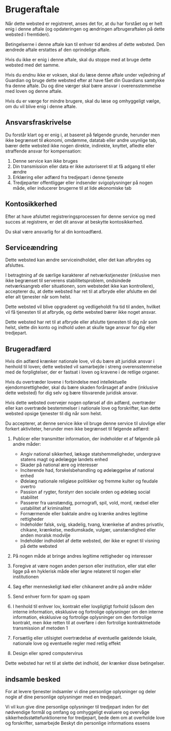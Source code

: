 # Brugeraftale

Når dette websted er registreret, anses det for, at du har forstået og er helt enig i denne aftale (og opdateringen og ændringen af ​​brugeraftalen på dette websted i fremtiden).

Betingelserne i denne aftale kan til enhver tid ændres af dette websted. Den ændrede aftale erstattes af den oprindelige aftale.

Hvis du ikke er enig i denne aftale, skal du stoppe med at bruge dette websted med det samme.

Hvis du endnu ikke er voksen, skal du læse denne aftale under vejledning af Guardian og bruge dette websted efter at have fået din Guardians samtykke fra denne aftale. Du og dine værger skal bære ansvar i overensstemmelse med loven og denne aftale.

Hvis du er værge for mindre brugere, skal du læse og omhyggeligt vælge, om du vil blive enig i denne aftale.

## Ansvarsfraskrivelse

Du forstår klart og er enig i, at baseret på følgende grunde, herunder men ikke begrænset til økonomi, omdømme, datatab eller andre usynlige tab, bærer dette websted ikke nogen direkte, indirekte, knyttet, afledte eller straffende ansvar for kompensation:

1. Denne service kan ikke bruges
1. Din transmission eller data er ikke autoriseret til at få adgang til eller ændre
1. Erklæring eller adfærd fra tredjepart i denne tjeneste
1. Tredjeparter offentliggør eller indsender svigoplysninger på nogen måde, eller inducerer brugerne til at lide økonomiske tab

## Kontosikkerhed

Efter at have afsluttet registreringsprocessen for denne service og med succes at registrere, er det dit ansvar at beskytte kontosikkerhed.

Du skal være ansvarlig for al din kontoadfærd.

## Serviceændring

Dette websted kan ændre serviceindholdet, eller det kan afbrydes og afsluttes.

I betragtning af de særlige karakterer af netværkstjenester (inklusive men ikke begrænset til serverens stabilitetsproblem, ondsindede netværksangreb eller situationen, som webstedet ikke kan kontrollere), accepterer du, at dette websted har ret til at afbryde eller afslutte en del eller alt tjenester når som helst.

Dette websted vil blive opgraderet og vedligeholdt fra tid til anden, hvilket vil få tjenesten til at afbryde, og dette websted bærer ikke noget ansvar.

Dette websted har ret til at afbryde eller afslutte tjenesten til dig når som helst, slette din konto og indhold uden at skulle tage ansvar for dig eller tredjepart.

## Brugeradfærd

Hvis din adfærd krænker nationale love, vil du bære alt juridisk ansvar i henhold til loven; dette websted vil samarbejde i streng overensstemmelse med de forpligtelser, der er fastsat i loven og kravene i de retlige organer.

Hvis du overtræder lovene i forbindelse med intellektuelle ejendomsrettigheder, skal du bære skaden forårsaget af andre (inklusive dette websted) for dig selv og bære tilsvarende juridisk ansvar.

Hvis dette websted overvejer nogen opførsel af din adfærd, overtræder eller kan overtræde bestemmelser i nationale love og forskrifter, kan dette websted opsige tjenester til dig når som helst.

Du accepterer, at denne service ikke vil bruge denne service til ulovlige eller forkert aktiviteter, herunder men ikke begrænset til følgende adfærd:

1. Publicer eller transmitter information, der indeholder et af følgende på andre måder:

   * Angiv national sikkerhed, lækage statshemmeligheder, undergrave statens magt og ødelægge landets enhed
   * Skader på national ære og interesser
   * Inciterende had, forskelsbehandling og ødelæggelse af national enhed
   * Ødelæg nationale religiøse politikker og fremme kulter og feudale overtro
   * Passion af rygter, forstyrr den sociale orden og ødelæg social stabilitet
   * Passerer fra uanstændig, pornografi, spil, vold, mord, rædsel eller ustabilitet af kriminalitet
   * Fornærmende eller baktale andre og krænke andres legitime rettigheder
   * Indeholder falsk, svig, skadelig, tvang, krænkelse af andres privatliv, chikane, krænkelse, mediumskade, vulgær, uanstændighed eller anden moralsk modvilje
   * Indeholder indholdet af dette websted, der ikke er egnet til visning på dette websted

1. På nogen måde at bringe andres legitime rettigheder og interesser
1. Foregive at være nogen anden person eller institution, eller stat eller ligge på en hyklerisk måde eller løgne relateret til nogen eller institutionen
1. Søg efter menneskeligt kød eller chikaneret andre på andre måder
1. Send enhver form for spam og spam
1. I henhold til enhver lov, kontrakt eller lovpligtigt forhold (såsom den interne information, eksklusive og fortrolige oplysninger om den interne information, eksklusive og fortrolige oplysninger om den fortrolige kontrakt, men ikke retten til at overføre i den fortrolige kontraktmetode transmission af metoden
1
1. Forsætlig eller utilsigtet overtrædelse af eventuelle gældende lokale, nationale love og eventuelle regler med retlig effekt
1. Design eller spred computervirus

Dette websted har ret til at slette det indhold, der krænker disse betingelser.

## indsamle besked

For at levere tjenester indsamler vi dine personlige oplysninger og deler nogle af dine personlige oplysninger med en tredjepart.

Vi vil kun give dine personlige oplysninger til tredjepart inden for det nødvendige formål og omfang og omhyggeligt evaluere og overvåge sikkerhedsstøttefunktionerne for tredjepart, bede dem om at overholde love og forskrifter, samarbejde Beskyt din personlige informations essens